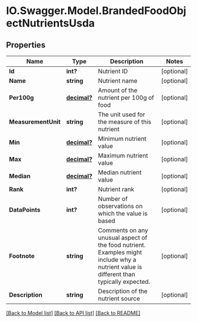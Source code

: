 # IO.Swagger.Model.BrandedFoodObjectNutrientsUsda
## Properties

Name | Type | Description | Notes
------------ | ------------- | ------------- | -------------
**Id** | **int?** | Nutrient ID | [optional] 
**Name** | **string** | Nutrient name | [optional] 
**Per100g** | [**decimal?**](BigDecimal.md) | Amount of the nutrient per 100g of food | [optional] 
**MeasurementUnit** | **string** | The unit used for the measure of this nutrient | [optional] 
**Min** | [**decimal?**](BigDecimal.md) | Minimum nutrient value | [optional] 
**Max** | [**decimal?**](BigDecimal.md) | Maximum nutrient value | [optional] 
**Median** | [**decimal?**](BigDecimal.md) | Median nutrient value | [optional] 
**Rank** | **int?** | Nutrient rank | [optional] 
**DataPoints** | **int?** | Number of observations on which the value is based | [optional] 
**Footnote** | **string** | Comments on any unusual aspect of the food nutrient. Examples might include why a nutrient value is different than typically expected. | [optional] 
**Description** | **string** | Description of the nutrient source | [optional] 

[[Back to Model list]](../README.md#documentation-for-models) [[Back to API list]](../README.md#documentation-for-api-endpoints) [[Back to README]](../README.md)

